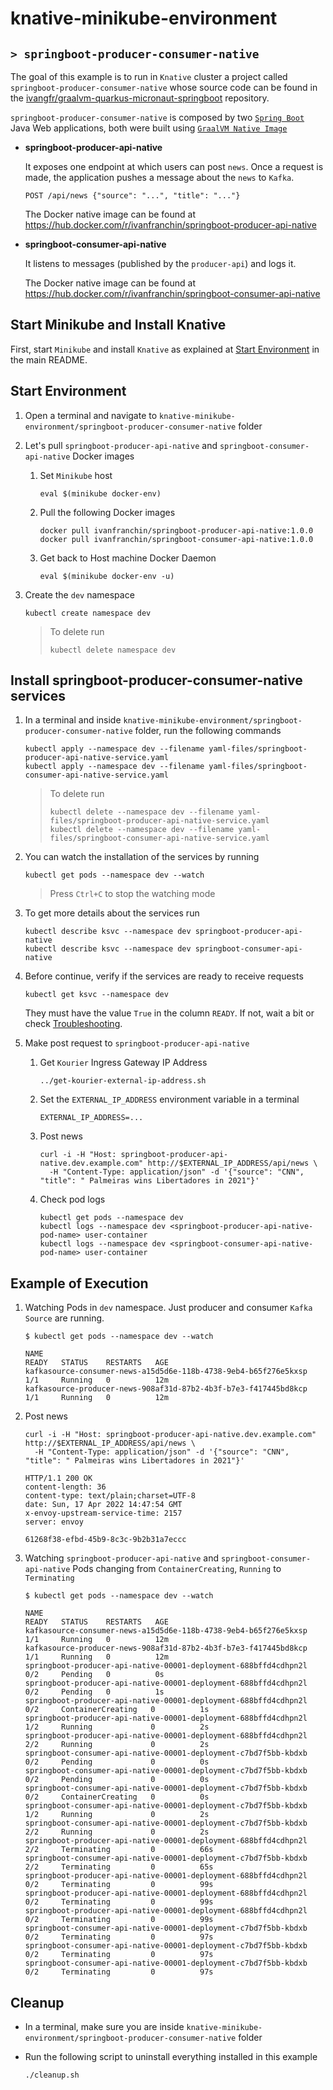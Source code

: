 # knative-minikube-environment
## `> springboot-producer-consumer-native`

The goal of this example is to run in `Knative` cluster a project called `springboot-producer-consumer-native` whose source code can be found in the [ivangfr/graalvm-quarkus-micronaut-springboot](https://github.com/ivangfr/graalvm-quarkus-micronaut-springboot/tree/master/producer-consumer/springboot-producer-consumer) repository.

`springboot-producer-consumer-native` is composed by two [`Spring Boot`](https://docs.spring.io/spring-boot/docs/current/reference/htmlsingle/) Java Web applications, both were built using [`GraalVM Native Image`](https://www.graalvm.org/docs/reference-manual/native-image/)

- **springboot-producer-api-native**

  It exposes one endpoint at which users can post `news`. Once a request is made, the application pushes a message about the `news` to `Kafka`.
  ```
  POST /api/news {"source": "...", "title": "..."}
  ```

  The Docker native image can be found at https://hub.docker.com/r/ivanfranchin/springboot-producer-api-native
  
- **springboot-consumer-api-native**

  It listens to messages (published by the `producer-api`) and logs it.

  The Docker native image can be found at https://hub.docker.com/r/ivanfranchin/springboot-consumer-api-native

## Start Minikube and Install Knative

First, start `Minikube` and install `Knative` as explained at [Start Environment](https://github.com/ivangfr/knative-minikube-environment#start-environment) in the main README.

## Start Environment

1. Open a terminal and navigate to `knative-minikube-environment/springboot-producer-consumer-native` folder

1. Let's pull `springboot-producer-api-native` and `springboot-consumer-api-native` Docker images

   1. Set `Minikube` host
      ```
      eval $(minikube docker-env)
      ```
      
   1. Pull the following Docker images
      ```
      docker pull ivanfranchin/springboot-producer-api-native:1.0.0
      docker pull ivanfranchin/springboot-consumer-api-native:1.0.0
      ```
      
   1. Get back to Host machine Docker Daemon
      ```
      eval $(minikube docker-env -u)
      ```

1. Create the `dev` namespace 
   ```
   kubectl create namespace dev
   ```
   > To delete run
   > ```
   > kubectl delete namespace dev
   > ```

## Install springboot-producer-consumer-native services

1. In a terminal and inside `knative-minikube-environment/springboot-producer-consumer-native` folder, run the following commands
   ```
   kubectl apply --namespace dev --filename yaml-files/springboot-producer-api-native-service.yaml
   kubectl apply --namespace dev --filename yaml-files/springboot-consumer-api-native-service.yaml
   ```
   > To delete run
   > ```
   > kubectl delete --namespace dev --filename yaml-files/springboot-producer-api-native-service.yaml
   > kubectl delete --namespace dev --filename yaml-files/springboot-consumer-api-native-service.yaml
   > ```

1. You can watch the installation of the services by running
   ```
   kubectl get pods --namespace dev --watch
   ```
   > Press `Ctrl+C` to stop the watching mode

1. To get more details about the services run
   ```
   kubectl describe ksvc --namespace dev springboot-producer-api-native
   kubectl describe ksvc --namespace dev springboot-consumer-api-native
   ```
   
1. Before continue, verify if the services are ready to receive requests
   ```
   kubectl get ksvc --namespace dev
   ```
   
   They must have the value `True` in the column `READY`. If not, wait a bit or check [Troubleshooting](https://github.com/ivangfr/knative-minikube-environment#troubleshooting).
   
1. Make post request to `springboot-producer-api-native`
   
   1. Get `Kourier` Ingress Gateway IP Address
      ```
      ../get-kourier-external-ip-address.sh
      ```

   1. Set the `EXTERNAL_IP_ADDRESS` environment variable in a terminal
      ```
      EXTERNAL_IP_ADDRESS=...
      ``` 

   1. Post news
      ```
      curl -i -H "Host: springboot-producer-api-native.dev.example.com" http://$EXTERNAL_IP_ADDRESS/api/news \
        -H "Content-Type: application/json" -d '{"source": "CNN", "title": " Palmeiras wins Libertadores in 2021"}'
      ```
   
   1. Check pod logs
      ```
      kubectl get pods --namespace dev
      kubectl logs --namespace dev <springboot-producer-api-native-pod-name> user-container
      kubectl logs --namespace dev <springboot-consumer-api-native-pod-name> user-container
      ```

## Example of Execution

1. Watching Pods in `dev` namespace. Just producer and consumer `Kafka Source` are running.
   ```
   $ kubectl get pods --namespace dev --watch

   NAME                                                              READY   STATUS    RESTARTS   AGE
   kafkasource-consumer-news-a15d5d6e-118b-4738-9eb4-b65f276e5kxsp   1/1     Running   0          12m
   kafkasource-producer-news-908af31d-87b2-4b3f-b7e3-f417445bd8kcp   1/1     Running   0          12m
   ```

1. Post news
   ```
   curl -i -H "Host: springboot-producer-api-native.dev.example.com" http://$EXTERNAL_IP_ADDRESS/api/news \
     -H "Content-Type: application/json" -d '{"source": "CNN", "title": " Palmeiras wins Libertadores in 2021"}'

   HTTP/1.1 200 OK
   content-length: 36
   content-type: text/plain;charset=UTF-8
   date: Sun, 17 Apr 2022 14:47:54 GMT
   x-envoy-upstream-service-time: 2157
   server: envoy
   
   61268f38-efbd-45b9-8c3c-9b2b31a7eccc
   ```

1. Watching `springboot-producer-api-native` and `springboot-consumer-api-native` Pods changing from `ContainerCreating`, `Running` to `Terminating`
   ```
   $ kubectl get pods --namespace dev --watch

   NAME                                                              READY   STATUS    RESTARTS   AGE
   kafkasource-consumer-news-a15d5d6e-118b-4738-9eb4-b65f276e5kxsp   1/1     Running   0          12m
   kafkasource-producer-news-908af31d-87b2-4b3f-b7e3-f417445bd8kcp   1/1     Running   0          12m
   springboot-producer-api-native-00001-deployment-688bffd4cdhpn2l   0/2     Pending   0          0s
   springboot-producer-api-native-00001-deployment-688bffd4cdhpn2l   0/2     Pending   0          1s
   springboot-producer-api-native-00001-deployment-688bffd4cdhpn2l   0/2     ContainerCreating   0          1s
   springboot-producer-api-native-00001-deployment-688bffd4cdhpn2l   1/2     Running             0          2s
   springboot-producer-api-native-00001-deployment-688bffd4cdhpn2l   2/2     Running             0          2s
   springboot-consumer-api-native-00001-deployment-c7bd7f5bb-kbdxb   0/2     Pending             0          0s
   springboot-consumer-api-native-00001-deployment-c7bd7f5bb-kbdxb   0/2     Pending             0          0s
   springboot-consumer-api-native-00001-deployment-c7bd7f5bb-kbdxb   0/2     ContainerCreating   0          0s
   springboot-consumer-api-native-00001-deployment-c7bd7f5bb-kbdxb   1/2     Running             0          2s
   springboot-consumer-api-native-00001-deployment-c7bd7f5bb-kbdxb   2/2     Running             0          2s
   springboot-producer-api-native-00001-deployment-688bffd4cdhpn2l   2/2     Terminating         0          66s
   springboot-consumer-api-native-00001-deployment-c7bd7f5bb-kbdxb   2/2     Terminating         0          65s
   springboot-producer-api-native-00001-deployment-688bffd4cdhpn2l   0/2     Terminating         0          99s
   springboot-producer-api-native-00001-deployment-688bffd4cdhpn2l   0/2     Terminating         0          99s
   springboot-producer-api-native-00001-deployment-688bffd4cdhpn2l   0/2     Terminating         0          99s
   springboot-consumer-api-native-00001-deployment-c7bd7f5bb-kbdxb   0/2     Terminating         0          97s
   springboot-consumer-api-native-00001-deployment-c7bd7f5bb-kbdxb   0/2     Terminating         0          97s
   springboot-consumer-api-native-00001-deployment-c7bd7f5bb-kbdxb   0/2     Terminating         0          97s
   ```

## Cleanup

- In a terminal, make sure you are inside `knative-minikube-environment/springboot-producer-consumer-native` folder

- Run the following script to uninstall everything installed in this example
  ```
  ./cleanup.sh
  ```

